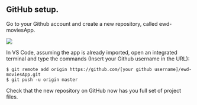 ## GitHub setup.

Go to your Github account and create a new repository, called ewd-moviesApp. 

![][github]

In VS Code, assuming the app is already imported, open an integrated terminal and type the commands (Insert your Github username in the URL):
~~~
$ git remote add origin https://github.com/[your github username]/ewd-moviesApp.git
$ git push -u origin master
~~~
Check that the new repository on GitHub now has you full set of project files.


[github]: ./img/github.png